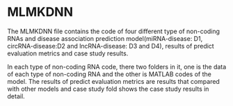 # MLMKDNN

The MLMKDNN file contains the code of four different type of non-coding RNAs and disease association prediction model(miRNA-disease: D1, circRNA-disease:D2 and lncRNA-disease: D3 and D4), results of predict evaluation metrics and case study results.

In each type of non-coding RNA code, there two folders in it, one is the data of each type of non-coding RNA and the other is MATLAB codes of the model. The results of predict evaluation metrics are results that compared with other models and case study fold shows the case study results in detail.


